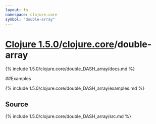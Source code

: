 ```yaml
---
layout: fn
namespace: clojure.core
symbol: "double-array"
---
```


# [Clojure 1.5.0](../../)/[clojure.core](../)/double-array

{% include 1.5.0/clojure.core/double_DASH_array/docs.md %}

##Examples

{% include 1.5.0/clojure.core/double_DASH_array/examples.md %}
## Source
{% include 1.5.0/clojure.core/double_DASH_array/src.md %}

